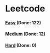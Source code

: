 # Leetcode

<h4><a href="https://github.com/lon-yang/leetcode/blob/master/docs/Easy.md">Easy</a>  (Done: 122)</h4>
<h4><a href="https://github.com/lon-yang/leetcode/blob/master/docs/Medium.md">Medium</a>  (Done: 12)</h4>
<h4><a href="https://github.com/lon-yang/leetcode/blob/master/docs/Hard.md">Hard</a>  (Done: 0)</h4>

